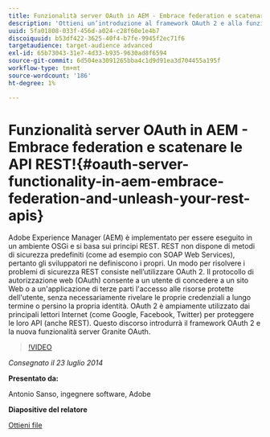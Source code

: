 ```yaml
---
title: Funzionalità server OAuth in AEM - Embrace federation e scatenare le API REST!
description: 'Ottieni un’introduzione al framework OAuth 2 e alla funzionalità del server OAuth Granite. Adobe Experience Manager (AEM) è implementato per essere eseguito in un ambiente OSGi e si basa sui principi REST. '
uuid: 5fa01808-033f-456d-a024-c28f60e1e4b7
discoiquuid: b53df422-3625-40f4-b7fe-9945f2ec71f6
targetaudience: target-audience advanced
exl-id: 65b73043-31e7-4d33-b935-9630ad8f6594
source-git-commit: 6d504ea3091265bba4c1d9d91ea3d704455a195f
workflow-type: tm+mt
source-wordcount: '186'
ht-degree: 1%

---
```


# Funzionalità server OAuth in AEM - Embrace federation e scatenare le API REST!{#oauth-server-functionality-in-aem-embrace-federation-and-unleash-your-rest-apis}

Adobe Experience Manager (AEM) è implementato per essere eseguito in un ambiente OSGi e si basa sui principi REST. REST non dispone di metodi di sicurezza predefiniti (come ad esempio con SOAP Web Services), pertanto gli sviluppatori ne definiscono i propri. Un modo per risolvere i problemi di sicurezza REST consiste nell’utilizzare OAuth 2. Il protocollo di autorizzazione web (OAuth) consente a un utente di concedere a un sito Web o a un&#39;applicazione di terze parti l&#39;accesso alle risorse protette dell&#39;utente, senza necessariamente rivelare le proprie credenziali a lungo termine o persino la propria identità. OAuth 2 è ampiamente utilizzato dai principali lettori Internet (come Google, Facebook, Twitter) per proteggere le loro API (anche REST). Questo discorso introdurrà il framework OAuth 2 e la nuova funzionalità server Granite OAuth.

>[!VIDEO](https://video.tv.adobe.com/v/19466/?quality=9)

*Consegnato il 23 luglio 2014*

**Presentato da:**

Antonio Sanso, ingegnere software, Adobe

**Diapositive del relatore**

[Ottieni file](assets/oauth-server-functionality-in-aem-7-23-14.pdf)
<!--
[Get back to the Overview](https://helpx.adobe.com/experience-manager/kt/eseminars/gems/aem-index.html)
-->
